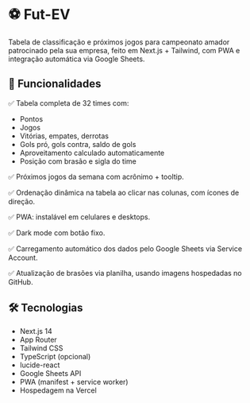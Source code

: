 # ⚽ Fut-EV

Tabela de classificação e próximos jogos para campeonato amador patrocinado pela sua empresa, feito em Next.js + Tailwind, com PWA e integração automática via Google Sheets.

## 🚀 Funcionalidades

✅ Tabela completa de 32 times com:

- Pontos
- Jogos
- Vitórias, empates, derrotas
- Gols pró, gols contra, saldo de gols
- Aproveitamento calculado automaticamente
- Posição com brasão e sigla do time

✅ Próximos jogos da semana com acrônimo + tooltip.

✅ Ordenação dinâmica na tabela ao clicar nas colunas, com ícones de direção.

✅ PWA: instalável em celulares e desktops.

✅ Dark mode com botão fixo.

✅ Carregamento automático dos dados pelo Google Sheets via Service Account.

✅ Atualização de brasões via planilha, usando imagens hospedadas no GitHub.

## 🛠️ Tecnologias
- Next.js 14
- App Router
- Tailwind CSS
- TypeScript (opcional)
- lucide-react
- Google Sheets API
- PWA (manifest + service worker)
- Hospedagem na Vercel